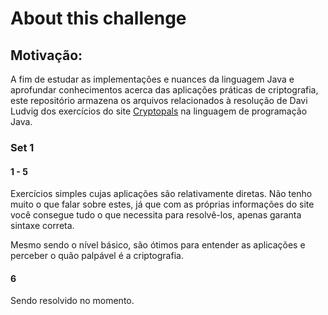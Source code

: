 # About this challenge
## Motivação:
A fim de estudar as implementações e nuances da linguagem Java e aprofundar conhecimentos acerca das aplicações práticas de criptografia, este repositório armazena os arquivos relacionados à resolução de Davi Ludvig dos exercícios do site [Cryptopals](https://cryptopals.com/) na linguagem de programação Java.
### Set 1
#### 1 - 5 
Exercícios simples cujas aplicações são relativamente diretas. Não tenho muito o que falar sobre estes, já que com as próprias informações do site você consegue tudo o que necessita para resolvê-los, apenas garanta sintaxe correta.

Mesmo sendo o nível básico, são ótimos para entender as aplicações e perceber o quão palpável é a criptografia.
#### 6
Sendo resolvido no momento.
